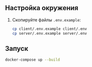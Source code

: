 ## Настройка окружения

1. Скопируйте файлы `.env.example`:
   ```sh
   cp client/.env.example client/.env
   cp server/.env.example server/.env

## Запуск
   ```sh
   docker-compose up --build